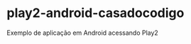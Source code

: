 play2-android-casadocodigo
==========================

Exemplo de aplicação em Android acessando Play2
